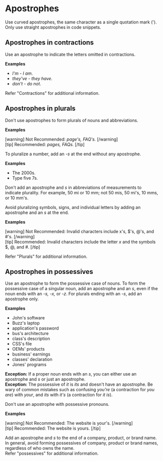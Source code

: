 # Apostrophes

Use curved apostrophes, the same character as a single quotation mark ('). Only use straight apostrophes in code snippets.

## Apostrophes in contractions

Use an apostrophe to indicate the letters omitted in contractions.

**Examples**  

- *I'm - I am*.
- *they've - they have*.
- *don't - do not*.

Refer "Contractions" for additional information.

## Apostrophes in plurals

Don't use apostrophes to form plurals of nouns and abbreviations.

**Examples**

[warning] Not Recommended: *page's, FAQ's.*  [/warning]  
[tip] Recommended: *pages, FAQs.* [/tip]  

To pluralize a number, add an *-s* at the end without any apostrophe.

**Examples**  

- The 2000s.
- Type five 7s.

Don't add an apostrophe and *s* in abbreviations of measurements to indicate plurality. For example, 50 mi or 10 mm; not 50 mis, 50 mi's, 10 mms, or 10 mm's.

Avoid pluralizing symbols, signs, and individual letters by adding an apostrophe and an *s* at the end.

**Examples**

[warning] Not Recommended: Invalid characters include x's, $'s, @'s, and #'s. [/warning]  
[tip] Recommended: Invalid characters include the letter *x* and the symbols $, @, and #. [/tip]  

Refer "Plurals" for additional information.

## Apostrophes in possessives

Use an apostrophe to form the possessive case of nouns. To form the possessive case of a singular noun, add an apostrophe and an *s*, even if the noun ends with an *-s, -x,* or *-z*. For plurals ending with an *-s*, add an apostrophe only.

**Examples**  

- John's software
- Buzz's laptop
- application's password
- bus's architecture
- class's description
- CSS's file
- OEMs' products
- business' earnings
- classes' declaration
- Jones' programs

**Exception:** If a proper noun ends with an *s*, you can either use an apostrophe and *s* or just an apostrophe.  
**Exception:** The possessive of *it* is *its* and doesn't have an apostrophe. Be wary of common mistakes such as confusing *you're* (a contraction for *you are*) with *your*, and *its* with *it's* (a contraction for *it is*).

Don't use an apostrophe with possessive pronouns.  

**Examples**  

[warning] Not Recommended: The website is your's. [/warning]  
[tip] Recommended: The website is yours. [/tip]

Add an apostrophe and *s* to the end of a company, product, or brand name. In general, avoid forming possessives of company, product or brand names, regardless of who owns the name.  
Refer "possessives" for additional information.
